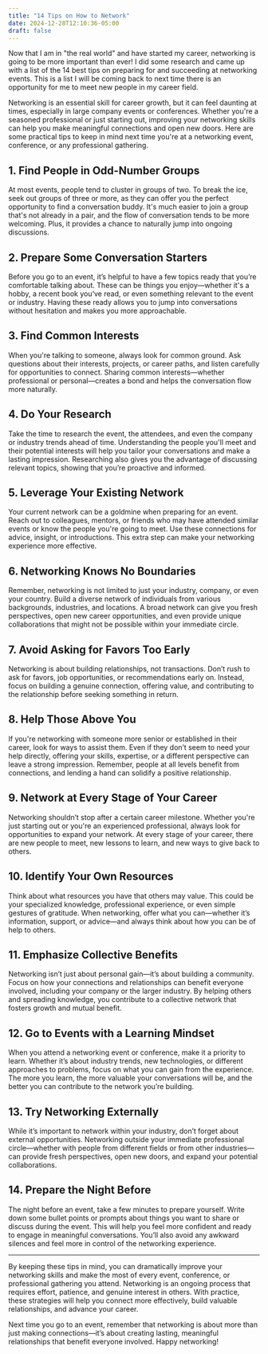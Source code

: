 ```yaml
---
title: "14 Tips on How to Network"
date: 2024-12-28T12:10:36-05:00
draft: false
---
```


Now that I am in "the real world" and have started my career, networking is going to be more important than ever! I did some research and came up with a list of the 14 best tips on preparing for and succeeding at networking events. This is a list I will be coming back to next time there is an opportunity for me to meet new people in my career field. 

Networking is an essential skill for career growth, but it can feel daunting at times, especially in large company events or conferences. Whether you're a seasoned professional or just starting out, improving your networking skills can help you make meaningful connections and open new doors. Here are some practical tips to keep in mind next time you're at a networking event, conference, or any professional gathering.

## 1. Find People in Odd-Number Groups
At most events, people tend to cluster in groups of two. To break the ice, seek out groups of three or more, as they can offer you the perfect opportunity to find a conversation buddy. It's much easier to join a group that's not already in a pair, and the flow of conversation tends to be more welcoming. Plus, it provides a chance to naturally jump into ongoing discussions.

## 2. Prepare Some Conversation Starters
Before you go to an event, it’s helpful to have a few topics ready that you’re comfortable talking about. These can be things you enjoy—whether it's a hobby, a recent book you’ve read, or even something relevant to the event or industry. Having these ready allows you to jump into conversations without hesitation and makes you more approachable.

## 3. Find Common Interests
When you're talking to someone, always look for common ground. Ask questions about their interests, projects, or career paths, and listen carefully for opportunities to connect. Sharing common interests—whether professional or personal—creates a bond and helps the conversation flow more naturally.

## 4. Do Your Research
Take the time to research the event, the attendees, and even the company or industry trends ahead of time. Understanding the people you'll meet and their potential interests will help you tailor your conversations and make a lasting impression. Researching also gives you the advantage of discussing relevant topics, showing that you’re proactive and informed.

## 5. Leverage Your Existing Network
Your current network can be a goldmine when preparing for an event. Reach out to colleagues, mentors, or friends who may have attended similar events or know the people you're going to meet. Use these connections for advice, insight, or introductions. This extra step can make your networking experience more effective.

## 6. Networking Knows No Boundaries
Remember, networking is not limited to just your industry, company, or even your country. Build a diverse network of individuals from various backgrounds, industries, and locations. A broad network can give you fresh perspectives, open new career opportunities, and even provide unique collaborations that might not be possible within your immediate circle.

## 7. Avoid Asking for Favors Too Early
Networking is about building relationships, not transactions. Don’t rush to ask for favors, job opportunities, or recommendations early on. Instead, focus on building a genuine connection, offering value, and contributing to the relationship before seeking something in return.

## 8. Help Those Above You
If you're networking with someone more senior or established in their career, look for ways to assist them. Even if they don’t seem to need your help directly, offering your skills, expertise, or a different perspective can leave a strong impression. Remember, people at all levels benefit from connections, and lending a hand can solidify a positive relationship.

## 9. Network at Every Stage of Your Career
Networking shouldn’t stop after a certain career milestone. Whether you're just starting out or you're an experienced professional, always look for opportunities to expand your network. At every stage of your career, there are new people to meet, new lessons to learn, and new ways to give back to others.

## 10. Identify Your Own Resources
Think about what resources you have that others may value. This could be your specialized knowledge, professional experience, or even simple gestures of gratitude. When networking, offer what you can—whether it’s information, support, or advice—and always think about how you can be of help to others.

## 11. Emphasize Collective Benefits
Networking isn’t just about personal gain—it’s about building a community. Focus on how your connections and relationships can benefit everyone involved, including your company or the larger industry. By helping others and spreading knowledge, you contribute to a collective network that fosters growth and mutual benefit.

## 12. Go to Events with a Learning Mindset
When you attend a networking event or conference, make it a priority to learn. Whether it’s about industry trends, new technologies, or different approaches to problems, focus on what you can gain from the experience. The more you learn, the more valuable your conversations will be, and the better you can contribute to the network you’re building.

## 13. Try Networking Externally
While it’s important to network within your industry, don’t forget about external opportunities. Networking outside your immediate professional circle—whether with people from different fields or from other industries—can provide fresh perspectives, open new doors, and expand your potential collaborations.

## 14. Prepare the Night Before
The night before an event, take a few minutes to prepare yourself. Write down some bullet points or prompts about things you want to share or discuss during the event. This will help you feel more confident and ready to engage in meaningful conversations. You’ll also avoid any awkward silences and feel more in control of the networking experience.

----

By keeping these tips in mind, you can dramatically improve your networking skills and make the most of every event, conference, or professional gathering you attend. Networking is an ongoing process that requires effort, patience, and genuine interest in others. With practice, these strategies will help you connect more effectively, build valuable relationships, and advance your career.

Next time you go to an event, remember that networking is about more than just making connections—it’s about creating lasting, meaningful relationships that benefit everyone involved. Happy networking!

